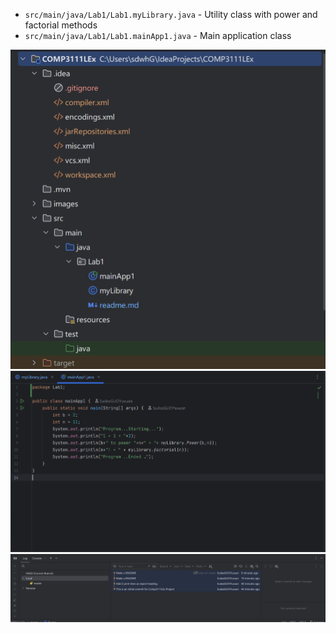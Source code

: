 - `src/main/java/Lab1/Lab1.myLibrary.java` - Utility class with power and factorial methods
- `src/main/java/Lab1/Lab1.mainApp1.java` - Main application class

![](../../../../images/5a.png)
![](../../../../images/5b.png)
![](../../../../images/5c.png)